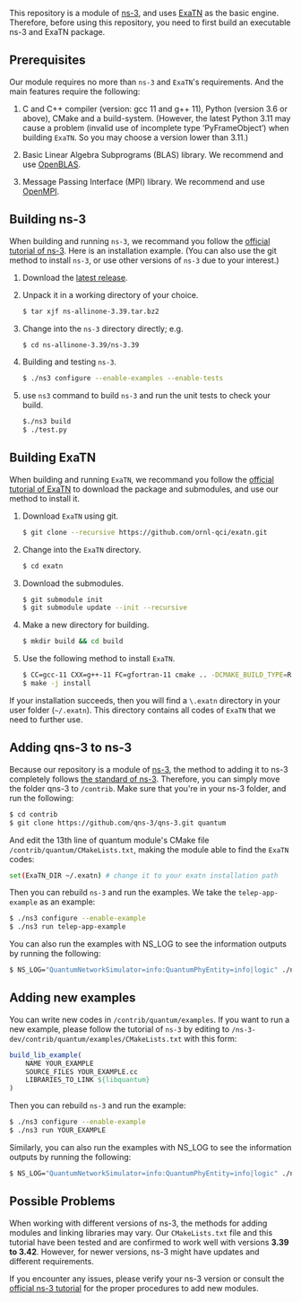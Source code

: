This repository is a module of [ns-3](https://www.nsnam.org), and uses [ExaTN](https://github.com/ORNL-QCI/exatn) as the basic engine. Therefore, before using this repository, you need to first build an executable ns-3 and ExaTN package. 

## Prerequisites

Our module requires no more than `ns-3` and `ExaTN`'s requirements. And the main features require the following:

1. C and C++ compiler (version: gcc 11 and g++ 11), Python (version 3.6 or above), CMake and a build-system. (However, the latest Python 3.11 may cause a problem (invalid use of incomplete type ‘PyFrameObject’) when building `ExaTN`. So you may choose a version lower than 3.11.)

2. Basic Linear Algebra Subprograms (BLAS) library. We recommend and use [OpenBLAS](https://github.com/xianyi/OpenBLAS).

3. Message Passing Interface (MPI) library. We recommend and use [OpenMPI](https://www.open-mpi.org/).

## Building ns-3

When building and running `ns-3`, we recommand you follow the [official tutorial of ns-3](https://www.nsnam.org/docs/release/3.39/tutorial/html/). Here is an installation example. 
(You can also use the git method to install `ns-3`, or use other versions of `ns-3` due to your interest.)

1. Download the [latest release](https://www.nsnam.org/releases/latest).

2. Unpack it in a working directory of your choice.

   ```bash
   $ tar xjf ns-allinone-3.39.tar.bz2
   ```

3. Change into the `ns-3` directory directly; e.g.

   ```bash
   $ cd ns-allinone-3.39/ns-3.39
   ```

4. Building and testing `ns-3`.

   ```bash
   $ ./ns3 configure --enable-examples --enable-tests
   ```

5. use `ns3` command to build `ns-3` and run the unit tests to check your build.

   ```bash
   $./ns3 build
   $ ./test.py
   ```


## Building ExaTN

When building and running `ExaTN`, we recommand you follow the [official tutorial of ExaTN](https://github.com/ORNL-QCI/exatn) to download the package and submodules, and use our method to install it.

1. Download `ExaTN` using git.

   ```bash
   $ git clone --recursive https://github.com/ornl-qci/exatn.git
   ```

2. Change into the `ExaTN` directory.

   ``` bash
   $ cd exatn
   ```

3. Download the submodules.

   ```bash
   $ git submodule init
   $ git submodule update --init --recursive
   ```

4. Make a new directory for building.

   ```bash
   $ mkdir build && cd build
   ```

5. Use the following method to install `ExaTN`.

   ```bash
   $ CC=gcc-11 CXX=g++-11 FC=gfortran-11 cmake .. -DCMAKE_BUILD_TYPE=Release -DMPI_LIB=OPENMPI -DMPI_ROOT_DIR=/usr/lib/x86_64-linux-gnu/openmpi/ -DBLAS_LIB=OPENBLAS -DBLAS_PATH=/usr/lib/x86_64-linux-gnu/openblas-pthread/
   $ make -j install
   ```

If your installation succeeds, then you will find a `\.exatn` directory in your user folder (`~/.exatn`). This directory contains all codes of `ExaTN` that we need to further use.

## Adding qns-3 to ns-3

Because our repository is a module of [ns-3](https://www.nsnam.org), the method to adding it to ns-3 completely follows [the standard of ns-3](https://www.nsnam.org/docs/manual/html/new-modules.html). Therefore, you can simply move the folder qns-3 to `/contrib`. Make sure that you're in your ns-3 folder, and run the following:

```bash
$ cd contrib
$ git clone https://github.com/qns-3/qns-3.git quantum
```

And edit the 13th line of quantum module's CMake file `/contrib/quantum/CMakeLists.txt`, making the module able to find the `ExaTN` codes:

```bash
set(ExaTN_DIR ~/.exatn) # change it to your exatn installation path
```

Then you can rebuild `ns-3` and run the examples. We take the `telep-app-example` as an example:

```bash
$ ./ns3 configure --enable-example
$ ./ns3 run telep-app-example
```

You can also run the examples with NS_LOG to see the information outputs by running the following:

```bash
$ NS_LOG="QuantumNetworkSimulator=info:QuantumPhyEntity=info|logic" ./ns3 run telep-app-example
```

## Adding new examples

You can write new codes in `/contrib/quantum/examples`. If you want to run a new example, please follow the tutorial of `ns-3` by editing to `/ns-3-dev/contrib/quantum/examples/CMakeLists.txt` with this form:

```cmake
build_lib_example(
    NAME YOUR_EXAMPLE
    SOURCE_FILES YOUR_EXAMPLE.cc
    LIBRARIES_TO_LINK ${libquantum}
)
```

Then you can rebuild `ns-3` and run the example:

```bash
$ ./ns3 configure --enable-example
$ ./ns3 run YOUR_EXAMPLE
```

Similarly, you can also run the examples with NS_LOG to see the information outputs by running the following:

```bash
$ NS_LOG="QuantumNetworkSimulator=info:QuantumPhyEntity=info|logic" ./ns3 run YOUR_EXAMPLE
```

## Possible Problems

When working with different versions of ns-3, the methods for adding modules and linking libraries may vary. Our `CMakeLists.txt` file and this tutorial have been tested and are confirmed to work well with versions **3.39 to 3.42**.  However, for newer versions, ns-3 might have updates and different requirements.

If you encounter any issues, please verify your ns-3 version or consult the [official ns-3 tutorial](https://www.nsnam.org/documentation) for the proper procedures to add new modules.

